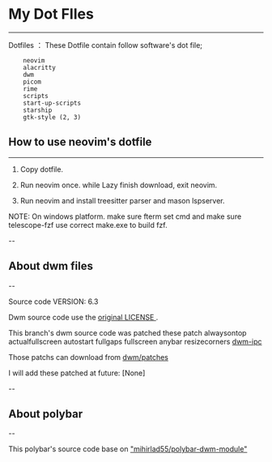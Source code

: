 # My Dot FIles

---

Dotfiles ：
These Dotfile contain follow software's dot file;

```
	neovim
	alacritty
	dwm
	picom
	rime
	scripts
	start-up-scripts
	starship
	gtk-style (2, 3)
```

## How to use neovim's dotfile

---

1. Copy dotfile.

2. Run neovim once. while Lazy finish download, exit neovim.
   
3. Run neovim and install treesitter parser and mason lspserver.

NOTE: On windows platform. make sure fterm set cmd and make sure telescope-fzf use correct make.exe to build fzf.

--

## About dwm files

-- 

Source code VERSION: 6.3

Dwm source code use the [ original LICENSE ](https://git.suckless.org/dwm/plain/LICENSE).

This branch's dwm source code was patched these patch
	alwaysontop
	actualfullscreen
	autostart
	fullgaps
	fullscreen
	anybar
	resizecorners
	[dwm-ipc](https://github.com/mihirlad55/dwm-ipc)

Those patchs can download from [dwm/patches]( dwm.suckless.org/dwm/patches )

I will add these patched at future:
	[None]

--

## About polybar

--

This polybar's source code base on ["mihirlad55/polybar-dwm-module"](https://github.com/mihirlad55/polybar-dwm-module)

